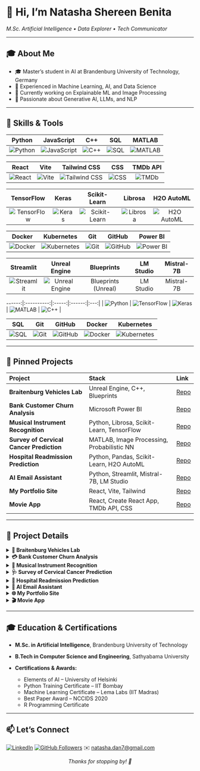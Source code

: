 # 👋 Hi, I’m Natasha Shereen Benita

*M.Sc. Artificial Intelligence • Data Explorer • Tech Communicator*

---

## 🎓 About Me

* 🎓 Master’s student in AI at Brandenburg University of Technology, Germany
* 💼 Experienced in Machine Learning, AI, and Data Science
* 🔭 Currently working on Explainable ML and Image Processing
* 🌱 Passionate about Generative AI, LLMs, and NLP

---

## 🔧 Skills & Tools

|                                             Python                                             |                                                 JavaScript                                                 |                                             C++                                             |                                              SQL                                             |                                               MATLAB                                              |
| :--------------------------------------------------------------------------------------------: | :--------------------------------------------------------------------------------------------------------: | :-----------------------------------------------------------------------------------------: | :------------------------------------------------------------------------------------------: | :-----------------------------------------------------------------------------------------------: |
| ![Python](https://img.shields.io/badge/Python-3670A0?style=flat\&logo=python\&logoColor=white) | ![JavaScript](https://img.shields.io/badge/JavaScript-F7DF1E?style=flat\&logo=javascript\&logoColor=black) | ![C++](https://img.shields.io/badge/C++-00599C?style=flat\&logo=cplusplus\&logoColor=white) | ![SQL](https://img.shields.io/badge/SQL-003B57?style=flat\&logo=postgresql\&logoColor=white) | ![MATLAB](https://img.shields.io/badge/MATLAB-0076A8?style=flat\&logo=mathworks\&logoColor=white) |

|                                             React                                            |                                           Vite                                           |                                                   Tailwind CSS                                                   |                                           CSS                                          |                                                 TMDb API                                                 |
| :------------------------------------------------------------------------------------------: | :--------------------------------------------------------------------------------------: | :--------------------------------------------------------------------------------------------------------------: | :------------------------------------------------------------------------------------: | :------------------------------------------------------------------------------------------------------: |
| ![React](https://img.shields.io/badge/React-20232A?style=flat\&logo=react\&logoColor=61DAFB) | ![Vite](https://img.shields.io/badge/Vite-646CFF?style=flat\&logo=vite\&logoColor=white) | ![Tailwind CSS](https://img.shields.io/badge/Tailwind_CSS-38B2AC?style=flat\&logo=tailwind-css\&logoColor=white) | ![CSS](https://img.shields.io/badge/CSS-1572B6?style=flat\&logo=css3\&logoColor=white) | ![TMDb](https://img.shields.io/badge/TMDb_API-01D277?style=flat\&logo=themoviedatabase\&logoColor=white) |

|                                                 TensorFlow                                                 |                                            Keras                                            |                                                   Scikit-Learn                                                   |                               Librosa                              |                                              H2O AutoML                                             |
| :--------------------------------------------------------------------------------------------------------: | :-----------------------------------------------------------------------------------------: | :--------------------------------------------------------------------------------------------------------------: | :----------------------------------------------------------------: | :-------------------------------------------------------------------------------------------------: |
| ![TensorFlow](https://img.shields.io/badge/TensorFlow-FF6F00?style=flat\&logo=tensorflow\&logoColor=white) | ![Keras](https://img.shields.io/badge/Keras-D00000?style=flat\&logo=keras\&logoColor=white) | ![Scikit-Learn](https://img.shields.io/badge/Scikit--Learn-F7931E?style=flat\&logo=scikitlearn\&logoColor=white) | ![Librosa](https://img.shields.io/badge/Librosa-000000?style=flat) | ![H2O AutoML](https://img.shields.io/badge/H2O_AutoML-23A9E1?style=flat\&logo=h2o\&logoColor=white) |

|                                             Docker                                             |                                                 Kubernetes                                                 |                                          Git                                          |                                             GitHub                                             |                                                   Power BI                                                   |
| :--------------------------------------------------------------------------------------------: | :--------------------------------------------------------------------------------------------------------: | :-----------------------------------------------------------------------------------: | :--------------------------------------------------------------------------------------------: | :----------------------------------------------------------------------------------------------------------: |
| ![Docker](https://img.shields.io/badge/Docker-2496ED?style=flat\&logo=docker\&logoColor=white) | ![Kubernetes](https://img.shields.io/badge/Kubernetes-326CE5?style=flat\&logo=kubernetes\&logoColor=white) | ![Git](https://img.shields.io/badge/Git-F05032?style=flat\&logo=git\&logoColor=white) | ![GitHub](https://img.shields.io/badge/GitHub-181717?style=flat\&logo=github\&logoColor=white) | ![Power BI](https://img.shields.io/badge/Power_BI-F2C811?style=flat\&logo=microsoftpowerbi\&logoColor=white) |

|                                                Streamlit                                                |                                                    Unreal Engine                                                   |      Blueprints     | LM Studio | Mistral-7B |
| :-----------------------------------------------------------------------------------------------------: | :----------------------------------------------------------------------------------------------------------------: | :-----------------: | :-------: | :--------: |
| ![Streamlit](https://img.shields.io/badge/Streamlit-FF4B4B?style=flat\&logo=streamlit\&logoColor=white) | ![Unreal Engine](https://img.shields.io/badge/Unreal_Engine-0E1128?style=flat\&logo=unrealengine\&logoColor=white) | Blueprints (Unreal) | LM Studio | Mistral-7B |

\------:|:----------:|:-----:|:------:|:---:|
\| ![Python](https://img.shields.io/badge/Python-3670A0?style=flat\&logo=python\&logoColor=ffdd54) | ![TensorFlow](https://img.shields.io/badge/TensorFlow-FF6F00?style=flat\&logo=tensorflow\&logoColor=white) | ![Keras](https://img.shields.io/badge/Keras-D00000?style=flat\&logo=keras\&logoColor=white) | ![MATLAB](https://img.shields.io/badge/MATLAB-0076A8?style=flat\&logo=mathworks\&logoColor=white) | ![C++](https://img.shields.io/badge/C++-00599C?style=flat\&logo=cplusplus\&logoColor=white) |

|                                              SQL                                             |                                          Git                                          |                                             GitHub                                             |                                             Docker                                             |                                                 Kubernetes                                                 |
| :------------------------------------------------------------------------------------------: | :-----------------------------------------------------------------------------------: | :--------------------------------------------------------------------------------------------: | :--------------------------------------------------------------------------------------------: | :--------------------------------------------------------------------------------------------------------: |
| ![SQL](https://img.shields.io/badge/SQL-003B57?style=flat\&logo=postgresql\&logoColor=white) | ![Git](https://img.shields.io/badge/Git-F05032?style=flat\&logo=git\&logoColor=white) | ![GitHub](https://img.shields.io/badge/GitHub-181717?style=flat\&logo=github\&logoColor=white) | ![Docker](https://img.shields.io/badge/Docker-2496ED?style=flat\&logo=docker\&logoColor=white) | ![Kubernetes](https://img.shields.io/badge/Kubernetes-326CE5?style=flat\&logo=kubernetes\&logoColor=white) |

---

## 🚀 Pinned Projects

| Project                                  | Stack                                      | Link                                                                  |
| :--------------------------------------- | :----------------------------------------- | :-------------------------------------------------------------------- |
| **Braitenburg Vehicles Lab**             | Unreal Engine, C++, Blueprints             | [Repo](https://github.com/Natdan24/Braitenburg_Vehicles_UnrealEngine) |
| **Bank Customer Churn Analysis**         | Microsoft Power BI                         | [Repo](https://github.com/Natdan24/Bank-customer-churn-analysis)      |
| **Musical Instrument Recognition**       | Python, Librosa, Scikit-Learn, TensorFlow  | [Repo](https://github.com/Natdan24/Musical_Instrument_recognition)    |
| **Survey of Cervical Cancer Prediction** | MATLAB, Image Processing, Probabilistic NN | [Repo](https://github.com/Natdan24/Survey_cervical_Cancer_prediction) |
| **Hospital Readmission Prediction**      | Python, Pandas, Scikit-Learn, H2O AutoML   | [Repo](https://github.com/Natdan24/Hospital_Readmission_prediction)   |
| **AI Email Assistant**                   | Python, Streamlit, Mistral-7B, LM Studio   | [Repo](https://github.com/Natdan24/ai-email-assistant)                |
| **My Portfolio Site**                    | React, Vite, Tailwind                      | [Repo](https://github.com/Natdan24/my-portfolio)                      |
| **Movie App**                            | React, Create React App, TMDb API, CSS     | [Repo](https://github.com/Natdan24/movie-app)                         |

---

## 📂 Project Details

<details>
<summary><strong>🤖 Braitenburg Vehicles Lab</strong></summary>

* **Stack:** Unreal Engine 4/5, C++, Blueprints
* **Summary:** Implemented all four classic Braitenburg vehicles in a real-time 3D simulation. Each vehicle uses simple sensor-motor couplings—excitatory vs. inhibitory, ipsilateral vs. contralateral, linear vs. non-linear—to produce emergent behaviors like “Alive,” “Fear,” “Aggression,” “Love,” “Explorer,” and “Values & Special Tastes.”
* **Demo:**
  ![Braitenburg Vehicle in Unreal Engine](/screenshots/AutoScreenshot.png)
* 🔗 [View Repo](https://github.com/Natdan24/Braitenburg_Vehicles_UnrealEngine)

</details>

<details>
<summary><strong>💳 Bank Customer Churn Analysis</strong></summary>

* **Stack:** Microsoft Power BI
* **Summary:** End-to-end churn-prediction workflow and interactive dashboard built in Power BI.
* **Repository Contents:**

  * `data/bank_customers.csv` (raw dataset)
  * `model/churn_report.pbix` (Power BI report)
  * `docs/churn_report.pdf` (exported dashboard)
* 🔗 [View Repo](https://github.com/Natdan24/Bank-customer-churn-analysis)

</details>

<details>
<summary><strong>🎵 Musical Instrument Recognition</strong></summary>

* **Stack:** Python, Librosa, Scikit-Learn, TensorFlow
* **Summary:** Hybrid GMM–SVM & LSTM audio classification of 10 instrument classes.
* **Key Result:** 91% accuracy with the LSTM model.
* 🔗 [View Repo](https://github.com/Natdan24/Musical_Instrument_recognition)

</details>

<details>
<summary><strong>🩺 Survey of Cervical Cancer Prediction</strong></summary>

* **Stack:** MATLAB, Image Processing, Probabilistic Neural Network
* **Summary:** RGB→LAB + entropy features + PNN for cervical cell malignancy detection.
* **Publication:** Best Paper Award at NCCCIDS 2020; Springer AISC vol 1317, pp 971–982.
* 🔗 [View Repo](https://github.com/Natdan24/Survey_cervical_Cancer_prediction)
* 🔗 [View Chapter (DOI)](https://doi.org/10.1007/978-981-16-1056-1_80)

</details>

<details>
<summary><strong>🏥 Hospital Readmission Prediction</strong></summary>

* **Stack:** Python, Pandas, Scikit-Learn, H2O AutoML
* **Summary:** EDA & predictive modeling for patient readmission risk using eICU data.
* **Key Result:** GBM model achieved 99% accuracy & 1.0 AUC.
* 🔗 [View Repo](https://github.com/Natdan24/Hospital_Readmission_prediction)

</details>

<details>
<summary><strong>📝 AI Email Assistant</strong></summary>

* **Stack:** Python, Streamlit, Requests, Mistral-7B (LM Studio)
* **Summary:** Offline Streamlit app that drafts professional emails with tone selection.
* **Features:** Formal/Friendly/Apologetic/Confident tones, bullet-point input, error handling.
* 🔗 [View Repo](https://github.com/Natdan24/ai-email-assistant)

</details>

<details>
<summary><strong>🌐 My Portfolio Site</strong></summary>

* **Stack:** React, Vite, Tailwind CSS
* **Summary:** Personal portfolio showcasing AI and EDA projects in a single-page flip-card design.
* 🔗 [View Repo](https://github.com/Natdan24/my-portfolio)

</details>

<details>
<summary><strong>🎬 Movie App</strong></summary>

* **Stack:** React, Create React App, TMDb API, CSS
* **Summary:** A Create React App–based movie website that fetches and displays movie data from The Movie Database (TMDb) API. Users can browse popular movies, search by title, and view details including ratings and overview.
* 🔗 [View Repo](https://github.com/Natdan24/movie-app)

</details>

---

## 🎓 Education & Certifications

* **M.Sc. in Artificial Intelligence**, Brandenburg University of Technology
* **B.Tech in Computer Science and Engineering**, Sathyabama University
* **Certifications & Awards:**

  * Elements of AI – University of Helsinki
  * Python Training Certificate – IIT Bombay
  * Machine Learning Certificate – Lema Labs (IIT Madras)
  * Best Paper Award – NCCIDS 2020
  * R Programming Certificate

---

## 📫 Let’s Connect

[![LinkedIn](https://img.shields.io/badge/LinkedIn-0A66C2?logo=linkedin\&logoColor=white)](https://www.linkedin.com/in/natasha-shereen-benita-132b70227/)
[![GitHub Followers](https://img.shields.io/github/followers/Natdan24?label=Follow\&style=social)](https://github.com/Natdan24)
✉️ [natasha.dan7@gmail.com](mailto:natasha.dan7@gmail.com)

<p align="center"><em>Thanks for stopping by! 🚀</em></p>
